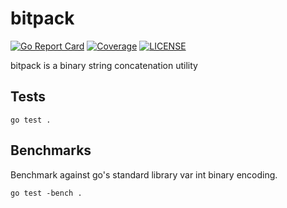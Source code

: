 # bitpack

[![Go Report Card](https://goreportcard.com/badge/github.com/oyi812/bitpack?style=flat-square)](https://goreportcard.com/report/github.com/oyi812/bitpack)
[![Coverage](https://codecov.io/gh/oyi812/bitpack/branch/master/graph/badge.svg)](https://codecov.io/gh/oyi812/bitpack)
[![LICENSE](https://img.shields.io/badge/license-MIT-lightgrey?style=flat-square)](https://github.com/oyi812/bitpack/blob/master/LICENSE)

bitpack is a binary string concatenation utility

## Tests

	go test .

## Benchmarks

Benchmark against go's standard library var int binary encoding.

	go test -bench .
